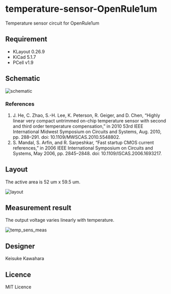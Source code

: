 # temperature-sensor-OpenRule1um

Temperature sensor circuit for OpenRule1um

## Requirement

- KLayout 0.26.9
- KiCad 5.1.7
- PCell v1.9

## Schematic

![schematic](https://user-images.githubusercontent.com/37934321/131438241-7f870b49-fde6-4c66-b47c-31f6e18e25c4.png)

### References

1. J. He, C. Zhao, S.-H. Lee, K. Peterson, R. Geiger, and D. Chen, “Highly linear very compact untrimmed on-chip temperature sensor with second and third order temperature compensation,” in 2010 53rd IEEE International Midwest Symposium on Circuits and Systems, Aug. 2010, pp. 288–291. doi: 10.1109/MWSCAS.2010.5548802.
1. S. Mandal, S. Arfin, and R. Sarpeshkar, “Fast startup CMOS current references,” in 2006 IEEE International Symposium on Circuits and Systems, May 2006, pp. 2845–2848. doi: 10.1109/ISCAS.2006.1693217.

## Layout

The active area is 52 um x 59.5 um.

![layout](https://user-images.githubusercontent.com/37934321/133556830-61b6b82e-3db6-4ddf-9417-f4888f8a4851.png)

## Measurement result

The output voltage varies linearly with temperature.

![temp_sens_meas](https://user-images.githubusercontent.com/37934321/161897071-a5d7e172-5368-40ee-a263-178f7d9243eb.svg)

## Designer

Keisuke Kawahara  

## Licence

MIT Licence
